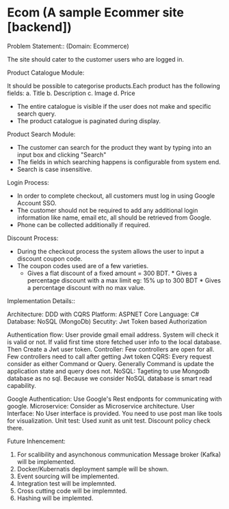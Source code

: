 # Ecom (A sample Ecommer site [backend])

Problem Statement:: (Domain: Ecommerce)

The site should cater to the customer users who are logged in.

Product Catalogue Module:

   It should be possible to categorise products.Each product has the following fields:
   a. Title
   b. Description
   c. Image
   d. Price
* The entire catalogue is visible if the user does not make and specific search query.
* The product catalogue is paginated during display.

Product Search Module:
   * The customer can search for the product they want by typing into an input box and clicking
  "Search"
  * The fields in which searching happens is configurable from system end.
  * Search is case insensitive.
  
Login Process:
  * In order to complete checkout, all customers must log in using Google Account SSO.
  * The customer should not be required to add any additional login information like name, email etc, all should be retrieved from Google.
  * Phone can be collected additionally if required.
  
 Discount Process:
   * During the checkout process the system allows the user to input a discount coupon code.
   * The coupon codes used are of a few varieties.
        * Gives a flat discount of a fixed amount = 300 BDT.
	* Gives a percentage discount with a max limit eg: 15% up to 300 BDT
	* Gives a percentage discount with no max value.
	
	
Implementation Details::

Architecture: DDD with CQRS
Platform: ASPNET Core
Language: C#
Database: NoSQL (MongoDb)
Secutity: Jwt Token based Authorization

Authentication flow: User provide gmail email address. System will check it is valid or not. If valid first time store fetched user info to the local database.
Then Create a Jwt user token.
Controller: Few controllers are open for all. Few controllers need to call after getting Jwt token
CQRS: Every request consider as either Command or Query. Generally Command is update the application state and query does not.
NoSQL: Tageting to use Mongodb database as no sql. Because we consider NoSQL database is smart read capability.

Google Authentication: Use Google's Rest endponts for communicating with google.
Microservice: Consider as Microservice architecture. 
User Interface: No User interface is provided. You need to use post man like tools for visualization.
Unit test: Used xunit as unit test. Discount policy check there.

Future Inhencement:
1. For scalibility and asynchonous communication Message broker (Kafka) will be implemented.
2. Docker/Kubernatis deployment sample will be shown.
3. Event sourcing will be implemented.
4. Integration test will be implemnted.
5. Cross cutting code will be implemnted.
6. Hashing will be implemted.
